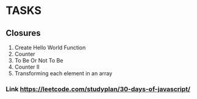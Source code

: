 # TASKS

## Closures

1. Create Hello World Function
2. Counter
3. To Be Or Not To Be
4. Counter II
5. Transforming each element in an array

### Link https://leetcode.com/studyplan/30-days-of-javascript/
